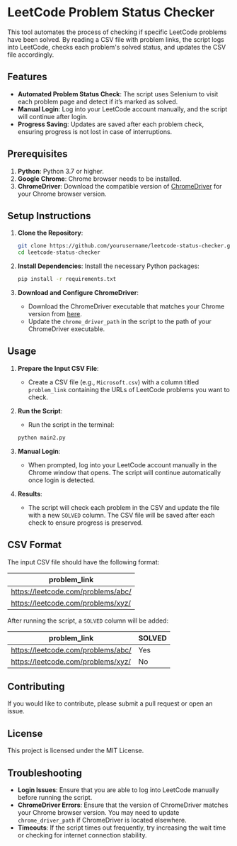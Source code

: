 # LeetCode Problem Status Checker

This tool automates the process of checking if specific LeetCode problems have been solved. By reading a CSV file with problem links, the script logs into LeetCode, checks each problem's solved status, and updates the CSV file accordingly.

## Features
- **Automated Problem Status Check**: The script uses Selenium to visit each problem page and detect if it’s marked as solved.
- **Manual Login**: Log into your LeetCode account manually, and the script will continue after login.
- **Progress Saving**: Updates are saved after each problem check, ensuring progress is not lost in case of interruptions.

## Prerequisites

1. **Python**: Python 3.7 or higher.
2. **Google Chrome**: Chrome browser needs to be installed.
3. **ChromeDriver**: Download the compatible version of [ChromeDriver](https://chromedriver.chromium.org/downloads) for your Chrome browser version.

## Setup Instructions

1. **Clone the Repository**:
    ```bash
    git clone https://github.com/yourusername/leetcode-status-checker.git
    cd leetcode-status-checker
    ```

2. **Install Dependencies**:
    Install the necessary Python packages:
    ```bash
    pip install -r requirements.txt
    ```

3. **Download and Configure ChromeDriver**:
    - Download the ChromeDriver executable that matches your Chrome version from [here](https://chromedriver.chromium.org/downloads).
    - Update the `chrome_driver_path` in the script to the path of your ChromeDriver executable.

## Usage

1. **Prepare the Input CSV File**:
    - Create a CSV file (e.g., `Microsoft.csv`) with a column titled `problem_link` containing the URLs of LeetCode problems you want to check.

2. **Run the Script**:
    - Run the script in the terminal:
    ```bash
    python main2.py
    ```

3. **Manual Login**:
    - When prompted, log into your LeetCode account manually in the Chrome window that opens. The script will continue automatically once login is detected.

4. **Results**:
    - The script will check each problem in the CSV and update the file with a new `SOLVED` column. The CSV file will be saved after each check to ensure progress is preserved.

## CSV Format
The input CSV file should have the following format:

| problem_link                        |
|-------------------------------------|
| https://leetcode.com/problems/abc/  |
| https://leetcode.com/problems/xyz/  |

After running the script, a `SOLVED` column will be added:

| problem_link                        | SOLVED |
|-------------------------------------|--------|
| https://leetcode.com/problems/abc/  | Yes    |
| https://leetcode.com/problems/xyz/  | No     |

## Contributing

If you would like to contribute, please submit a pull request or open an issue.

## License

This project is licensed under the MIT License.

## Troubleshooting

- **Login Issues**: Ensure that you are able to log into LeetCode manually before running the script.
- **ChromeDriver Errors**: Ensure that the version of ChromeDriver matches your Chrome browser version. You may need to update `chrome_driver_path` if ChromeDriver is located elsewhere.
- **Timeouts**: If the script times out frequently, try increasing the wait time or checking for internet connection stability.
